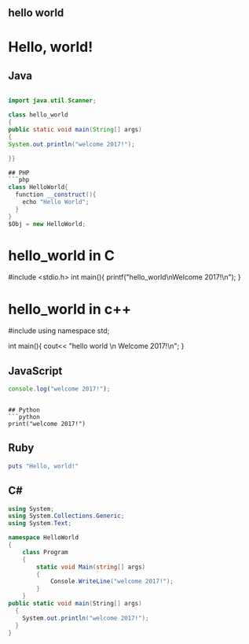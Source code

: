 ## hello world

# Hello, world!
## Java
```java

import java.util.Scanner;

class hello_world
{
public static void main(String[] args)
{
System.out.println("welcome 2017!");

}}

## PHP
```php
class HelloWorld{
  function __construct(){
    echo "Hello World";
  }
}
$Obj = new HelloWorld;
```


# hello_world in C

#include <stdio.h>
int main(){
printf("hello_world\nWelcome 2017!\n");
}

# hello_world in c++

#include<iostream>
 using namespace std;
  
  int main(){
  cout<< "hello world \n Welcome 2017!\n";
 }

## JavaScript

```javascript
console.log("welcome 2017!");
```

```

## Python
```python
print("welcome 2017!")
```

## Ruby
```ruby
puts "Hello, world!"
```

## C#
```csharp
using System;
using System.Collections.Generic;
using System.Text;

namespace HelloWorld
{
    class Program
    {
        static void Main(string[] args)
        {
            Console.WriteLine("welcome 2017!");
        }
    }
public static void main(String[] args) 
  { 
    System.out.println("welcome 2017!");
  }
}

